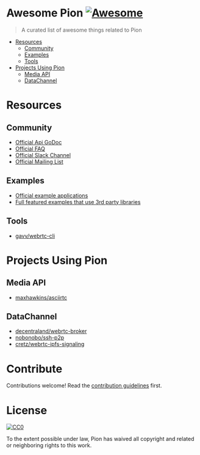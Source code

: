 # Awesome Pion [![Awesome](https://awesome.re/badge.svg)](https://awesome.re)

> A curated list of awesome things related to Pion

- [Resources](#resources)
  - [Community](#community)
  - [Examples](#examples)
  - [Tools](#tools)
- [Projects Using Pion](#projects-using-pion)
  - [Media API](#media-api)
  - [DataChannel](#datachannel)

# Resources

## Community

- [Official Api GoDoc](https://godoc.org/github.com/pion/webrtc)
- [Official FAQ](https://github.com/pion/webrtc/wiki/FAQ)
- [Official Slack Channel](https://invite.slack.golangbridge.org/)
- [Official Mailing List](https://groups.google.com/forum/#!forum/pion)

## Examples

- [Official example applications](https://github.com/pion/webrtc/blob/master/examples/)
- [Full featured examples that use 3rd party libraries](https://github.com/pion/example-webrtc-applications)

## Tools

- [gavv/webrtc-cli](https://github.com/gavv/webrtc-cli)

# Projects Using Pion

## Media API

- [maxhawkins/asciirtc](https://github.com/maxhawkins/asciirtc)

## DataChannel

- [decentraland/webrtc-broker](https://github.com/decentraland/webrtc-broker)
- [nobonobo/ssh-p2p](https://github.com/nobonobo/ssh-p2p)
- [cretz/webrtc-ipfs-signaling](https://github.com/cretz/webrtc-ipfs-signaling)

# Contribute

Contributions welcome! Read the [contribution guidelines](contributing.md) first.

# License

[![CC0](https://mirrors.creativecommons.org/presskit/buttons/88x31/svg/cc-zero.svg)](https://creativecommons.org/publicdomain/zero/1.0)

To the extent possible under law, Pion has waived all copyright and
related or neighboring rights to this work.

